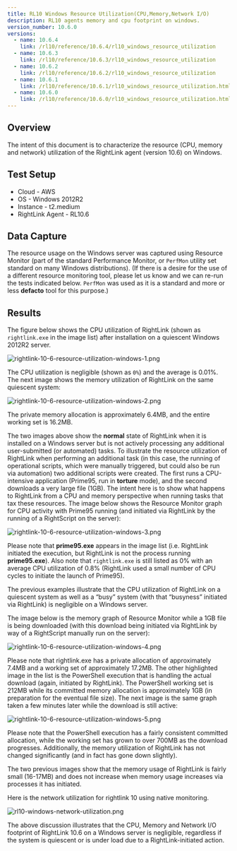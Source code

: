```yaml
---
title: RL10 Windows Resource Utilization(CPU,Memory,Network I/O)
description: RL10 agents memory and cpu footprint on windows.
version_number: 10.6.0
versions:
  - name: 10.6.4
    link: /rl10/reference/10.6.4/rl10_windows_resource_utilization
  - name: 10.6.3
    link: /rl10/reference/10.6.3/rl10_windows_resource_utilization
  - name: 10.6.2
    link: /rl10/reference/10.6.2/rl10_windows_resource_utilization
  - name: 10.6.1
    link: /rl10/reference/10.6.1/rl10_windows_resource_utilization.html
  - name: 10.6.0
    link: /rl10/reference/10.6.0/rl10_windows_resource_utilization.html
---
```

## Overview

The intent of this document is to characterize the resource (CPU, memory and network) utilization of the RightLink agent (version 10.6) on Windows.

## Test Setup

* Cloud - AWS
* OS - Windows 2012R2
* Instance - t2.medium
* RightLink Agent - RL10.6

## Data Capture
The resource usage on the Windows server was captured using Resource Monitor (part of the standard Performance Monitor, or `PerfMon` utility set standard on many Windows distributions).  (If there is a desire for the use of a different resource monitoring tool, please let us know and we can re-run the tests indicated below.  `PerfMon` was used as it is a standard and more or less **defacto** tool for this purpose.) 

## Results

The figure below shows the CPU utilization of RightLink (shown as `rightlink.exe` in the image list) after installation on a quiescent Windows 2012R2 server.

![rightlink-10-6-resource-utilization-windows-1.png](/img/rightlink-10-6-resource-utilization-windows-1.png)

 The CPU utilization is negligible (shown as `0%`) and the average is 0.01%. The next image shows the memory utilization of RightLink on the same quiescent system: 

![rightlink-10-6-resource-utilization-windows-2.png](/img/rightlink-10-6-resource-utilization-windows-2.png)

The private memory allocation is approximately 6.4MB, and the entire working set is 16.2MB. 

The two images above show the **normal** state of RightLink when it is installed on a Windows server but is not actively processing any additional user-submitted (or automated) tasks.  To illustrate the resource utilization of RightLink when performing an additional task (in this case, the running of operational scripts, which were manually triggered, but could also be run via automation) two additional scripts were created.  The first runs a CPU-intensive application (Prime95, run in **torture** mode), and the second downloads a very large file (1GB).  The intent here is to show what happens to RightLink from a CPU and memory perspective when running tasks that tax these resources.  The image below shows the Resource Monitor graph for CPU activity with Prime95 running (and initiated via RightLink by the running of a RightScript on the server):

![rightlink-10-6-resource-utilization-windows-3.png](/img/rightlink-10-6-resource-utilization-windows-3.png)

 Please note that **prime95.exe** appears in the image list (i.e. RightLink initiated the execution, but RightLink is not the process running **prime95.exe**).  Also note that `rightlink.exe` is still listed as 0% with an average CPU utilization of 0.8% (RightLink used a small number of CPU cycles to initiate the launch of Prime95).  
 
 The previous examples illustrate that the CPU utilization of RightLink on a quiescent system as well as a “busy” system (with that “busyness” initiated via RightLink) is negligible on a Windows server.  
 
 The image below is the memory graph of Resource Monitor while a 1GB file is being downloaded (with this download being initiated via RightLink by way of a RightScript manually run on the server): 

 ![rightlink-10-6-resource-utilization-windows-4.png](/img/rightlink-10-6-resource-utilization-windows-4.png)

 Please note that rightlink.exe has a private allocation of approximately 7.4MB and a working set of approximately 17.2MB.  The other highlighted image in the list is the PowerShell execution that is handling the actual download (again, initiated by RightLink).  The PowerShell working set is 212MB while its committed memory allocation is approximately 1GB (in preparation for the eventual file size).  The next image is the same graph taken a few minutes later while the download is still active:


 ![rightlink-10-6-resource-utilization-windows-5.png](/img/rightlink-10-6-resource-utilization-windows-5.png)

 Please note that the PowerShell execution has a fairly consistent committed allocation, while the working set has grown to over 700MB as the download progresses.  Additionally, the memory utilization of RightLink has not changed significantly (and in fact has gone down slightly). 
 
 The two previous images show that the memory usage of RightLink is fairly small (16-17MB) and does not increase when memory usage increases via processes it has initiated.
 
  Here is the network utilization for rightlink 10 using native monitoring.
  
 ![rl10-windows-network-utilization.png](/img/rl10-windows-network-utilization.png)
 
 The above discussion illustrates that the CPU, Memory and Network I/O footprint of RightLink 10.6 on a Windows server is negligible, regardless if the system is quiescent or is under load due to a RightLink-initiated action.
